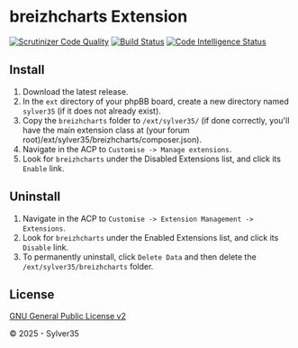 # breizhcharts Extension

[![Scrutinizer Code Quality](https://scrutinizer-ci.com/g/Sylver35/breizhcharts/badges/quality-score.png?b=master)](https://scrutinizer-ci.com/g/Sylver35/breizhcharts/?branch=master)
[![Build Status](https://scrutinizer-ci.com/g/Sylver35/breizhcharts/badges/build.png?b=master)](https://scrutinizer-ci.com/g/Sylver35/breizhcharts/build-status/master)
[![Code Intelligence Status](https://scrutinizer-ci.com/g/Sylver35/breizhcharts/badges/code-intelligence.svg?b=master)](https://scrutinizer-ci.com/code-intelligence)

## Install

1. Download the latest release.
2. In the `ext` directory of your phpBB board, create a new directory named `sylver35` (if it does not already exist).
3. Copy the `breizhcharts` folder to `/ext/sylver35/` (if done correctly, you'll have the main extension class at (your forum root)/ext/sylver35/breizhcharts/composer.json).
4. Navigate in the ACP to `Customise -> Manage extensions`.
5. Look for `breizhcharts` under the Disabled Extensions list, and click its `Enable` link.

## Uninstall

1. Navigate in the ACP to `Customise -> Extension Management -> Extensions`.
2. Look for `breizhcharts` under the Enabled Extensions list, and click its `Disable` link.
3. To permanently uninstall, click `Delete Data` and then delete the `/ext/sylver35/breizhcharts` folder.

## License

[GNU General Public License v2](http://opensource.org/licenses/GPL-2.0)

© 2025 - Sylver35
